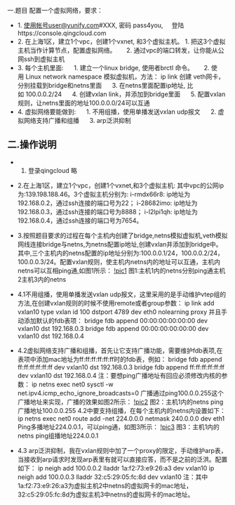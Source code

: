 一.题目
配置一个虚拟网络，要求：
- 1. 使用帐号user@yunify.com#XXX, 密码 pass4you,
      登陆https://console.qingcloud.com
- 2. 在上海1区，建立1个vpc，创建1个vxnet, 和3个虚拟主机。
     1. 把这3个虚拟主机当作计算节点，配置虚拟网络。
     2. 通过vpc的端口转发，让你能从公网ssh到虚拟主机
- 3. 每个主机里面:
     1. 建立一个linux bridge, 使用者brctl 命令。
     2. 使用 Linux network namespace 模拟虚拟机，方法： ip link 创建 veth网卡，分别挂载到bridge和netns里面
     3. 在netns里面配置ip地址, 比如 100.0.0.2/24
     4. 创建vxlan link，并添加到bridge里面
     5. 配置vxlan规则，让netns里面的地址100.0.0.0/24可以互通
- 4. 虚拟网络要能做到:
     1. 不用组播，使用单播发送vxlan udp报文
     2. 虚拟网络支持广播和组播
     3.  arp泛洪抑制

## 二.操作说明
- 1. 登录qingcloud 略

- 2.在上海1区，建立1个vpc，创建1个vxnet,和3个虚拟主机:
其中vpc的公网ip为:139.198.188.46。3个虚拟主机分别为:
i-rmdx66r8: ip地址为192.168.0.2，通过ssh连接的端口号为22；
i-28682imo: ip地址为192.168.0.3，通过ssh连接的端口号为8888；
i-l2lpi1qh: ip地址为192.168.0.4，通过ssh连接的端口号为7654。

- 3.按照题目要求的过程在每个主机内创建了bridge,netns模拟虚拟机,veth模拟网线连接bridge与netns,为netns配置ip地址,创建vxlan并添加到bridge中。
其中,三个主机内的netns配置的ip地址分别为:100.0.0.1/24，100.0.0.2/24，100.0.0.3/24。配置vxlan规则，使主机内netns内的地址可以互通，主机内netns可以互相ping通,如图1所示：
[!pic1](https://share.weiyun.com/5iTAHOC)
图1:主机1内的netns分别ping通主机2主机3内的netns
- 4.1不用组播，使用单播发送vxlan udp报文，这里采用的是手动维护vtep组的方法,在创建vxlan规则的时候不使用remote或者group参数：
ip link add vxlan10 type vxlan id 100 dstport 4789 dev eth0 nolearning proxy
并且手动添加默认的fdb表项：
bridge fdb append 00:00:00:00:00:00 dev vxlan10 dst 192.168.0.3
bridge fdb append 00:00:00:00:00:00 dev vxlan10 dst 192.168.0.4

- 4.2虚拟网络支持广播和组播，首先让它支持广播功能，需要维护fdb表项,在表项中添加mac地址为ff:ff:ff:ff:ff:ff时的fdb表，例如：
bridge fdb append ff:ff:ff:ff:ff:ff dev vxlan10 dst 192.168.0.3
bridge fdb append ff:ff:ff:ff:ff:ff dev vxlan10 dst 192.168.0.4
注：要想ping广播地址有回应必须修改内核的参数：
ip netns exec net0 sysctl -w net.ipv4.icmp_echo_ignore_broadcasts=0
广播通过ping100.0.0.255这个广播地址来实现，广播的效果如图2所示：
[!pic2](https://share.weiyun.com/5ioV8eR)
图2：主机1内的netns ping广播地址100.0.0.255
4.2中要支持组播，在每个主机内的netns内设置如下：
ip netns exec net0 route add -net 224.0.0.0 netmask 240.0.0.0 dev eth1
Ping多播地址224.0.0.1，可以ping通，如图3所示：
[!pic3](https://share.weiyun.com/5BaqQKi)
图3：主机1内的netns ping组播地址224.0.0.1

- 4.3 arp泛洪抑制，我在vxlan规则中加了一个proxy的限定，手动维护arp表，当接收到arp请求时发现arp表里有就可以直接应答，而不是之前的泛洪。配置如下：
ip neigh add 100.0.0.2 lladdr 1a:f2:73:e9:26:a3 dev vxlan10
ip neigh add 100.0.0.3 lladdr 32:c5:29:05:fc:8d dev vxlan10
注：其中1a:f2:73:e9:26:a3为虚拟主机2中netns的虚拟网卡的mac地址，32:c5:29:05:fc:8d为虚拟主机3中netns的虚拟网卡的mac地址。

